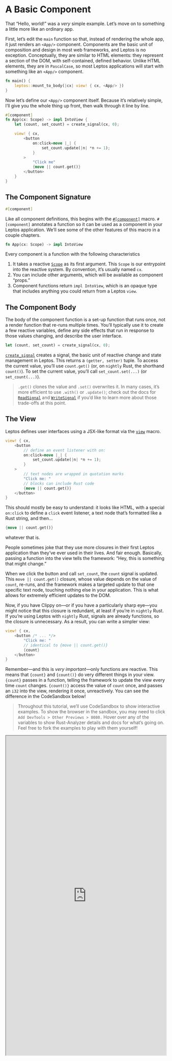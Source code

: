 # A Basic Component

That “Hello, world!” was a *very* simple example. Let’s move on to something a
little more like an ordinary app.

First, let’s edit the `main` function so that, instead of rendering the whole
app, it just renders an `<App/>` component. Components are the basic unit of
composition and design in most web frameworks, and Leptos is no exception. 
Conceptually, they are similar to HTML elements: they represent a section of the 
DOM, with self-contained, defined behavior. Unlike HTML elements, they are in 
`PascalCase`, so most Leptos applications will start with something like an 
`<App/>` component.

```rust
fn main() {
    leptos::mount_to_body(|cx| view! { cx, <App/> })
}
```

Now let’s define our `<App/>` component itself. Because it’s relatively simple,
I’ll give you the whole thing up front, then walk through it line by line.

```rust
#[component]
fn App(cx: Scope) -> impl IntoView {
    let (count, set_count) = create_signal(cx, 0);

    view! { cx,
        <button
            on:click=move |_| {
                set_count.update(|n| *n += 1);
            }
        >
            "Click me"
            {move || count.get()}
        </button>
    }
}
```

## The Component Signature
```rust
#[component]
```

Like all component definitions, this begins with the [`#[component]`](https://docs.rs/leptos/latest/leptos/attr.component.html) macro. `#[component]` annotates a function so it can be 
used as a component in your Leptos application. We’ll see some of the other features of
this macro in a couple chapters.

```rust
fn App(cx: Scope) -> impl IntoView
```

Every component is a function with the following characteristics
1. It takes a reactive [`Scope`](https://docs.rs/leptos/latest/leptos/struct.Scope.html)
   as its first argument. This `Scope` is our entrypoint into the reactive system.
   By convention, it’s usually named `cx`.
2. You can include other arguments, which will be available as component “props.”
3. Component functions return `impl IntoView`, which is an opaque type that includes
   anything you could return from a Leptos `view`.

## The Component Body
The body of the component function is a set-up function that runs once, not a 
render function that re-runs multiple times. You’ll typically use it to create a
few reactive variables, define any side effects that run in response to those values
changing, and describe the user interface.

```rust
let (count, set_count) = create_signal(cx, 0);
```
[`create_signal`](https://docs.rs/leptos/latest/leptos/fn.create_signal.html)
creates a signal, the basic unit of reactive change and state management in Leptos.
This returns a `(getter, setter)` tuple. To access the current value, you’ll 
use `count.get()` (or, on `nightly` Rust, the shorthand `count()`). To set the 
current value, you’ll call `set_count.set(...)` (or `set_count(...)`).

> `.get()` clones the value and `.set()` overwrites it. In many cases, it’s more 
efficient to use `.with()` or `.update()`; check out the docs for [`ReadSignal`](https://docs.rs/leptos/latest/leptos/struct.ReadSignal.html) and [`WriteSignal`](https://docs.rs/leptos/latest/leptos/struct.WriteSignal.html) if you’d like to learn more about those trade-offs at this point.

## The View 

Leptos defines user interfaces using a JSX-like format via the [`view`](https://docs.rs/leptos/latest/leptos/macro.view.html) macro.

```rust
view! { cx,
    <button
        // define an event listener with on:
        on:click=move |_| {
            set_count.update(|n| *n += 1);
        }
    >
        // text nodes are wrapped in quotation marks
        "Click me: "
        // blocks can include Rust code
        {move || count.get()}
    </button>
}
```

This should mostly be easy to understand: it looks like HTML, with a special
`on:click` to define a `click` event listener, a text node that’s formatted like
a Rust string, and then...
```rust
{move || count.get()}
```
whatever that is.

People sometimes joke that they use more closures in their first Leptos application 
than they’ve ever used in their lives. And fair enough. Basically, passing a function 
into the view tells the framework: “Hey, this is something that might change.”

When we click the button and call `set_count`, the `count` signal is updated. This 
`move || count.get()` closure, whose value depends on the value of `count`, re-runs, 
and the framework makes a targeted update to that one specific text node, touching 
nothing else in your application. This is what allows for extremely efficient updates
to the DOM.

Now, if you have Clippy on—or if you have a particularly sharp eye—you might notice
that this closure is redundant, at least if you’re in `nightly` Rust. If you’re using 
Leptos with `nightly` Rust, signals are already functions, so the closure is unnecessary.
As a result, you can write a simpler view: 
```rust
view! { cx,
    <button /* ... */>
        "Click me: "
        // identical to {move || count.get()}
        {count}
    </button>
}
```

Remember—and this is *very important*—only functions are reactive. This means that 
`{count}` and `{count()}` do very different things in your view. `{count}` passes 
in a function, telling the framework to update the view every time `count` changes.
`{count()}` access the value of `count` once, and passes an `i32` into the view, 
rendering it once, unreactively. You can see the difference in the CodeSandbox below!

> Throughout this tutorial, we’ll use CodeSandbox to show interactive examples. To 
show the browser in the sandbox, you may need to click `Add DevTools >
Other Previews > 8080.` Hover over any of the variables to show Rust-Analyzer details 
and docs for what’s going on. Feel free to fork the examples to play with them yourself!

<iframe src="https://codesandbox.io/p/sandbox/1-basic-component-3d74p3?file=%2Fsrc%2Fmain.rs&selection=%5B%7B%22endColumn%22%3A31%2C%22endLineNumber%22%3A19%2C%22startColumn%22%3A31%2C%22startLineNumber%22%3A19%7D%5D" width="100%" height="1000px"></iframe>
